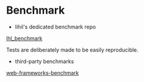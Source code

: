 # Benchmark


- lihil's dedicated benchmark repo


[lhl_benchmark](https://github.com/raceychan/lhl_bench)

Tests are deliberately made to be easily reproducible.



- third-party benchmarks

[web-frameworks-benchmark](https://web-frameworks-benchmark.netlify.app/)
